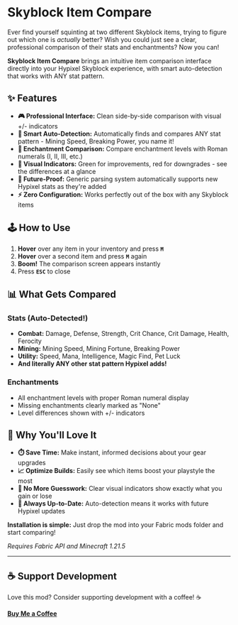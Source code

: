 
# Skyblock Item Compare

Ever find yourself squinting at two different Skyblock items, trying to figure out which one is *actually* better? Wish you could just see a clear, professional comparison of their stats and enchantments? Now you can!

**Skyblock Item Compare** brings an intuitive item comparison interface directly into your Hypixel Skyblock experience, with smart auto-detection that works with ANY stat pattern.

## ✨ Features

- **🎮 Professional Interface:** Clean side-by-side comparison with visual +/- indicators
- **🤖 Smart Auto-Detection:** Automatically finds and compares ANY stat pattern - Mining Speed, Breaking Power, you name it!
- **📜 Enchantment Comparison:** Compare enchantment levels with Roman numerals (I, II, III, etc.)
- **🎯 Visual Indicators:** Green for improvements, red for downgrades - see the differences at a glance
- **🔮 Future-Proof:** Generic parsing system automatically supports new Hypixel stats as they're added
- **⚡ Zero Configuration:** Works perfectly out of the box with any Skyblock items

## 🕹️ How to Use

1. **Hover** over any item in your inventory and press **`M`**
2. **Hover** over a second item and press **`M`** again  
3. **Boom!** The comparison screen appears instantly
4. Press **`ESC`** to close

## 📊 What Gets Compared

### Stats (Auto-Detected!)
- **Combat:** Damage, Defense, Strength, Crit Chance, Crit Damage, Health, Ferocity
- **Mining:** Mining Speed, Mining Fortune, Breaking Power
- **Utility:** Speed, Mana, Intelligence, Magic Find, Pet Luck
- **And literally ANY other stat pattern Hypixel adds!**

### Enchantments
- All enchantment levels with proper Roman numeral display
- Missing enchantments clearly marked as "None"
- Level differences shown with +/- indicators

## 🚀 Why You'll Love It

- **⏱️ Save Time:** Make instant, informed decisions about your gear upgrades
- **📈 Optimize Builds:** Easily see which items boost your playstyle the most  
- **🎯 No More Guesswork:** Clear visual indicators show exactly what you gain or lose
- **🔧 Always Up-to-Date:** Auto-detection means it works with future Hypixel updates

**Installation is simple:** Just drop the mod into your Fabric mods folder and start comparing!

*Requires Fabric API and Minecraft 1.21.5*

---

## ☕ Support Development

Love this mod? Consider supporting development with a coffee! ☕

**[Buy Me a Coffee](https://coff.ee/kr3mil)**
